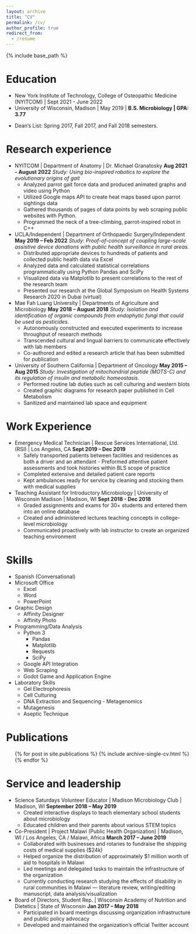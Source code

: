 ```yaml
---
layout: archive
title: "CV"
permalink: /cv/
author_profile: true
redirect_from:
  - /resume
---
```


{% include base_path %}

Education
======
* New York Institute of Technology, College of Osteopathic Medicine (NYITCOM) | Sept 2021 - June 2022
* University of Wisconsin, Madison | May 2019 | **B.S. Microbiology | GPA: 3.77**
- Dean’s List: Spring 2017, Fall 2017, and Fall 2018 semesters.

Research experience
======
* NYITCOM | Department of Anatomy | Dr. Michael Granatosky
**Aug 2021 - August 2022**
*Study: Using bio-inspired robotics to explore the evolutionary origins of gait*
  - Analyzed parrot gait force data and produced animated graphs and video using Python
  - Utilized Google maps API to create heat maps based upon parrot sightings data
  - Gathered thousands of pages of data points by web scraping public websites with Python. 
  - Programmed the neck of a tree-climbing, parrot-inspired robot in C++
* UCLA/Independent | Department of Orthopaedic Surgery/Independent
**May 2019 – Feb 2022**
*Study: Proof-of-concept of coupling large-scale assistive device donations with public health surveillance in rural areas.*
  - Distributed appropriate devices to hundreds of patients and collected public health data via Excel
  - Analyzed data and calculated statistical correlations programmatically using Python Pandas and SciPy 
  - Visualized data via Matplotlib to present correlations to the rest of the research team
  - Presented our research at the Global Symposium on Health Systems Research 2020 in Dubai (virtual)
* Mae Fah Luang University | Departments of Agriculture and Microbiology
**May 2018 – August 2018**
*Study: Isolation and identification of organic compounds from endophytic fungi that could be used as pesticides.*
  - Autonomously constructed and executed experiments to increase throughput of research methods 
  - Transcended cultural and lingual barriers to communicate effectively with lab members
  - Co-authored and edited a research article that has been submitted for publication
* University of Southern California | Department of Oncology
**May 2015 – Aug 2015**
*Study: Investigation of mitochondrial peptide (MOTS-C) and its regulation of insulin and metabolic homeostasis.*
  - Performed routine lab duties such as cell culturing and western blots
  - Created graphic diagrams for research paper published in Cell Metabolism 
  - Sanitized and maintained lab space and equipment

Work Experience
======
* Emergency Medical Technician | Rescue Services International, Ltd. (RSI) | Los Angeles, CA
**Sept 2019 – Dec 2019**
  - Safely transported patients between facilities and residences as both a driver and an attendant - Preformed attentive patient assessments and took histories within BLS scope of practice
  - Completed extensive and detailed patient care reports
  - Kept ambulances ready for service by cleaning and stocking them with medical supplies
* Teaching Assistant for Introductory Microbiology | University of Wisconsin Madison | Madison, WI
**Sept 2018 - Dec 2018**
  - Graded assignments and exams for 30+ students and entered them into an online database 
  - Created and administered lectures teaching concepts in college-level microbiology
  - Communicated proactively with lab instructor to create an organized teaching environment

Skills
======
* Spanish (Conversational)
* Microsoft Office
  - Excel
  - Word
  - PowerPoint
* Graphic Design
  - Affinity Designer
  - Affinity Photo
* Programming/Data Analysis
  - Python 3 
    - Pandas
    - Matplotlib
    - Requests
    - SciPy
  - Google API Integration
  - Web Scraping
  - Godot Game and Application Engine
* Laboratory Skills
  - Gel Electrophoresis
  - Cell Culturing
  - DNA Extraction and Sequencing - Metagenomics
  - Mutagenesis
  - Aseptic Technique

Publications
======
  <ul>{% for post in site.publications %}
    {% include archive-single-cv.html %}
  {% endfor %}</ul>
  
Service and leadership
======
* Science Saturdays Volunteer Educator | Madison Microbiology Club | Madison, WI
**September 2018 – May 2019**
  - Created interactive displays to teach elementary school students about microbiology 
  - Educated children and their parents about various STEM topics
* Co-President | Project Malawi (Public Health Organization) | Madison, WI / Los Angeles, CA / Malawi, Africa
**March 2017 – June 2019**
  - Collaborated with businesses and rotaries to fundraise the shipping costs of medical supplies ($24k)
  - Helped organize the distribution of approximately $1 million worth of aid to hospitals in Malawi
  - Led meetings and delegated tasks to maintain the infrastructure of the organization
  - Currently conducting research studying the effects of disability in rural communities in Malawi 
  — literature review, writing/editing manuscript, data analysis/visualization
* Board of Directors, Student Rep. | Wisconsin Academy of Nutrition and Dietetics | State of Wisconsin
**Jan 2017 – May 2018**
  - Participated in board meetings discussing organization infrastructure and public policy advocacy
  - Developed and maintained the organization’s official Twitter account
